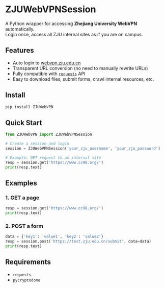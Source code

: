 # ZJUWebVPNSession

A Python wrapper for accessing **Zhejiang University WebVPN** automatically.  
Login once, access all ZJU internal sites as if you are on campus.

## Features
- Auto login to [webvpn.zju.edu.cn](https://webvpn.zju.edu.cn)
- Transparent URL conversion (no need to manually rewrite URLs)
- Fully compatible with [`requests`](https://docs.python-requests.org/en/latest/) API
- Easy to download files, submit forms, crawl internal resources, etc.

## Install
```bash
pip install ZJUWebVPN
```

## Quick Start

```python
from ZJUWebVPN import ZJUWebVPNSession

# Create a session and login
session = ZJUWebVPNSession('your_zju_username', 'your_zju_password')

# Example: GET request to an internal site
resp = session.get('https://www.cc98.org/')
print(resp.text)
```

## Examples

### 1. GET a page

```python
resp = session.get('https://www.cc98.org/')
print(resp.text)
```

### 2. POST a form

```python
data = {'key1': 'value1', 'key2': 'value2'}
resp = session.post('https://test.zju.edu.cn/submit', data=data)
print(resp.text)
```

## Requirements
- `requests`
- `pycryptodome`

